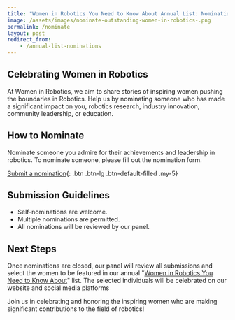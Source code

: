 ```yaml
---
title: "Women in Robotics You Need to Know About Annual List: Nominations"
image: /assets/images/nominate-outstanding-women-in-robotics-.png
permalink: /nominate
layout: post
redirect_from:
    - /annual-list-nominations
---
```

## Celebrating Women in Robotics

At Women in Robotics, we aim to share stories of inspiring women pushing the boundaries in Robotics.  Help us by nominating someone who has made a significant impact on you, robotics research, industry innovation, community leadership, or education.

## How to Nominate

Nominate someone you admire for their achievements and leadership in robotics.  To nominate someone, please fill out the nomination form.

[Submit a nomination](/wir-list-nominee){: .btn .btn-lg .btn-default-filled .my-5}

## Submission Guidelines

- Self-nominations are welcome.
- Multiple nominations are permitted.
- All nominations will be reviewed by our panel.

## Next Steps

Once nominations are closed, our panel will review all submissions and select the women to be featured in our annual "[Women in Robotics You Need to Know About](/annual-list)" list.  The selected individuals will be celebrated on our website and social media platforms

Join us in celebrating and honoring the inspiring women who are making significant contributions to the field of robotics!

